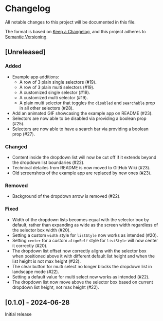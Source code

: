 # Changelog

All notable changes to this project will be documented in this file.

The format is based on [Keep a Changelog](https://keepachangelog.com/en/1.1.0/),
and this project adheres to [Semantic Versioning](https://semver.org/spec/v2.0.0.html).

## [Unreleased]

### Added
- Example app additions:
  - A row of 3 plain single selectors (#19).
  - A row of 3 plain multi selectors (#19).
  - A customized single selector (#19).
  - A customized multi selector (#19).
  - A plain multi selector that toggles the `disabled` and `searchable` prop in all other selectors (#28).
- Add an animated GIF showcasing the example app on README (#23).
- Selectors are now able to be disabled via providing a boolean prop (#25).
- Selectors are now able to have a search bar via providing a boolean prop (#27).

### Changed
- Content inside the dropdown list will now be cut off if it extends beyond the dropdown list boundaries (#22).
- Technical detailes from README is now moved to GitHub Wiki (#23).
- Old screenshots of the example app are replaced by new ones (#23).

### Removed
- Background of the dropdown arrow is removed (#22).

### Fixed
- Width of the dropdown lists becomes equal with the selector box by default, rather than expanding as wide as the screen width regardless of the selector box width (#20).
- Setting a custom `width` style for `listStyle` now works as intended (#20).
- Setting `center` for a custom `alignSelf` style for `listStyle` will now center it correctly (#20).
- The dropdown list offset now correctly aligns with the selector box when positioned above it with different default list height and when the list height is not max height (#22).
- The clear button for multi select no longer blocks the dropdown list in landscape mode (#22).
- Setting a default value for multi select now works as intended (#22).
- The dropdown list now move above the selector box based on current dropdown list height, not max height (#22).

## [0.1.0] - 2024-06-28

Initial release